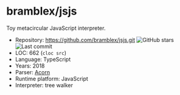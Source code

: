 # bramblex/jsjs

Toy metacircular JavaScript interpreter.

* Repository:       https://github.com/bramblex/jsjs.git <img src="https://img.shields.io/github/stars/bramblex/jsjs?label=&style=flat-square" alt="GitHub stars" title="GitHub stars"><img src="https://img.shields.io/github/last-commit/bramblex/jsjs?label=&style=flat-square" alt="Last commit" title="Last commit">
* LOC:              662 (`cloc src`)
* Language:         TypeScript
* Years:            2018
* Parser:           [Acorn](acorn.md)
* Runtime platform: JavaScript
* Interpreter:      tree walker
